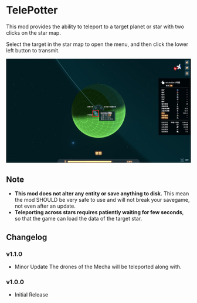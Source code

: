 # TelePotter

This mod provides the ability to teleport to a target planet or star with two clicks on the star map.

Select the target in the star map to open the menu, and then click the lower left button to transmit.

![guide](.\guide.jpg)

## Note

- **This mod does not alter any entity or save anything to disk.** 
  This mean the mod SHOULD be very safe to use and will not break your savegame, not even after an update.  
- **Teleporting across stars requires patiently waiting for few seconds**, so that the game can load the data of the target star.

## Changelog

### v1.1.0

-   Minor Update
    The drones of the Mecha will be teleported along with.

### v1.0.0

-   Initial Release
